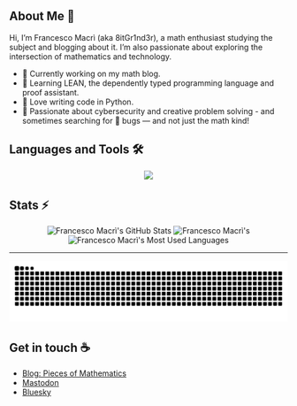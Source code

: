 ## About Me :bust_in_silhouette:

Hi, I’m Francesco Macrì (aka 8itGr1nd3r), a math enthusiast studying the subject and blogging about it. I’m also passionate about exploring the intersection of mathematics and technology.

- :telescope: Currently working on my math blog.
- :seedling: Learning LEAN, the dependently typed programming language and proof assistant.
- :snake: Love writing code in Python.
- :nut_and_bolt: Passionate about cybersecurity and creative problem solving - and sometimes searching for :bug: bugs — and not just the math kind!
  
## Languages and Tools :hammer_and_wrench:

<p align="center">
  <img src="https://skillicons.dev/icons?i=python,octave,matlab,anaconda,latex" />
</p>

## Stats :zap:

<div align=center>
  <img width=390 src="https://github-readme-stats.vercel.app/api?username=francescomacri&theme=transparent&count_private=true&show_icons=true&rank_icon=github&locale=en" alt="Francesco Macrì's GitHub Stats" />
  <img width=390 src="https://github-readme-streak-stats.herokuapp.com/?user=francescomacri&theme=transparent&count_private=true&border_radius=10&locale=en" alt="Francesco Macrì's" />
  <img width=325 src="https://github-readme-stats.vercel.app/api/top-langs?username=francescomacri&theme=transparent&layout=donut&hide=css&langs_count=8&border_radius=10&show_icons=true&locale=en" alt="Francesco Macrì's Most Used Languages" />
</div>

<hr>

![Snake Animation](https://github.com/francescomacri/francescomacri/blob/manual-run-output/docker/github-contribution-grid-snake-dark.svg)

## Get in touch :coffee:

- [Blog: Pieces of Mathematics](https://www.piecesofmathematics.com)
- [Mastodon](https://mathstodon.xyz/@pieces_of_mathematics)
- [Bluesky](https://bsky.app/profile/pcsofmath.bsky.social)


<!--
**francescomacri/francescomacri** is a ✨ _special_ ✨ repository because its `README.md` (this file) appears on your GitHub profile.

Here are some ideas to get you started:

- 👯 I’m looking to collaborate on ...
- 🤔 I’m looking for help with ...
- 💬 Ask me about ...
- 📫 How to reach me: ...
- 😄 Pronouns: ...
- ⚡ Fun fact: ...
-->
